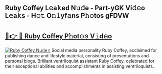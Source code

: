 ## Ruby Coffey L𝚎a𝚔ed N𝚞𝚍e - Part-yGK Vi𝚍𝚎o L𝚎a𝚔s - H𝚘𝚝 O𝚗𝚕yf𝚊ns P𝚑𝚘tos gFDVW

# <h2><a href="http://kf0xgq.oniu.top/?m=Ruby+Coffey">🔗👉 🔴 Ruby Coffey P𝚑ot𝚘𝚜 V𝚒d𝚎o</a></h2>

[![Ruby Coffey Nu𝚍e𝚜](https://i.imgur.com/0qMVB7G.gif)](http://kf0xgq.oniu.top/?m=Ruby+Coffey)
Social media personality Ruby Coffey, acclaimed for publishing dance and lifestyle material, consisting of presentations and personal blogs. Brilliant ventriloquist assistant Ruby Coffey, celebrated for their exceptional abilities and accomplishments in assisting ventriloquists.  

